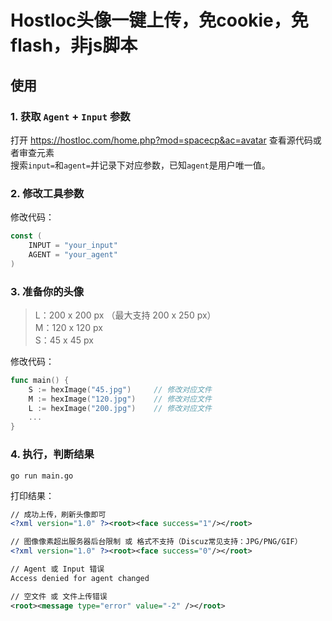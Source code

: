 # Hostloc头像一键上传，免cookie，免flash，非js脚本

## 使用

### 1. 获取 `Agent` + `Input` 参数
打开 https://hostloc.com/home.php?mod=spacecp&ac=avatar 查看源代码或者审查元素  
搜索`input=`和`agent=`并记录下对应参数，已知`agent`是用户唯一值。

### 2. 修改工具参数
修改代码：
```go
const (
	INPUT = "your_input"
	AGENT = "your_agent"
)
```

### 3. 准备你的头像
> L：200 x 200 px （最大支持 200 x 250 px）  
> M：120 x 120 px  
> S：45 x 45 px

修改代码：
```go
func main() {
	S := hexImage("45.jpg")     // 修改对应文件
	M := hexImage("120.jpg")    // 修改对应文件
	L := hexImage("200.jpg")    // 修改对应文件
	... 
}
```

### 4. 执行，判断结果

`go run main.go`

打印结果：

```xml
// 成功上传，刷新头像即可
<?xml version="1.0" ?><root><face success="1"/></root>

// 图像像素超出服务器后台限制 或 格式不支持（Discuz常见支持：JPG/PNG/GIF）
<?xml version="1.0" ?><root><face success="0"/></root>

// Agent 或 Input 错误
Access denied for agent changed

// 空文件 或 文件上传错误
<root><message type="error" value="-2" /></root>
```